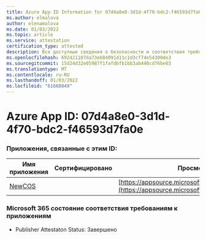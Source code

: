 ```yaml
---
title: Azure App ID Information for 07d4a8e0-3d1d-4f70-bdc2-f46593d7fa0e
ms.author: elmalova
author: elenamalova
ms.date: 01/03/2022
ms.topic: article
ms.service: attestation
certification_type: attested
description: Все доступные сведения о безопасности и соответствия требованиям для 07d4a8e0-3d1d-4f70-bdc2-f46593d7fa0e.
ms.openlocfilehash: 692421107da73e684091d11c1d3cf74e54300de3
ms.sourcegitcommit: 15d24d32e05987f1fafdbfb1bb3ab440cd76be03
ms.translationtype: MT
ms.contentlocale: ru-RU
ms.lasthandoff: 01/03/2022
ms.locfileid: "61668849"
---
```

# <a name="azure-app-id-07d4a8e0-3d1d-4f70-bdc2-f46593d7fa0e"></a>Azure App ID: 07d4a8e0-3d1d-4f70-bdc2-f46593d7fa0e


### <a name="apps-associated-with-this-id"></a>Приложения, связанные с этим ID:
| **Имя приложения** | **Сертифицировано** | **Просмотр в AppSource** |
|--------------|---------------|-----------------------|
| [NewCOS](https://docs.microsoft.com/microsoft-365-app-certification/forward/WA200001104) |  | [https://appsource.microsoft.com/product/office/WA200001104](https://appsource.microsoft.com/product/office/WA200001104) |

### <a name="microsoft-365-app-compliance-status"></a>Microsoft 365 состояние соответствия требованиям к приложениям
- Publisher Attestaton Status: Завершено
